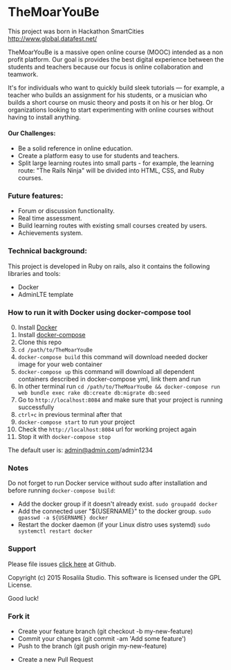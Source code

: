 # TheMoarYouBe
This project was born in Hackathon SmartCities http://www.global.datafest.net/

TheMoarYouBe is a massive open online course (MOOC) intended as a non profit platform. Our goal is provides the best digital experience between the students and teachers because our focus is online collaboration and teamwork.

It's for individuals who want to quickly build sleek tutorials — for example, a teacher who builds an assignment for his students, or a musician who builds a short course on music theory and posts it on his or her blog. Or organizations looking to start experimenting with online courses without having to install anything.

#### Our Challenges:
* Be a solid reference in online education.
* Create a platform easy to use for students and teachers.
* Split large learning routes into small parts - for example, 
the learning route: "The Rails Ninja" will be divided into HTML, CSS, and Ruby courses.

### Future features:
* Forum or discussion functionality. 
* Real time assessment.
* Build learning routes with existing small courses created by users.
* Achievements system.

### Technical background:
This project is developed in Ruby on rails, also it contains the following libraries and tools:
* Docker
* AdminLTE template

### How to run it with Docker using docker-compose tool

0. Install [Docker](http://docs.docker.com/installation/ubuntulinux/) 
1. Install [docker-compose](http://docs.docker.com/compose/install/)
2. Clone this repo
3. ```cd /path/to/TheMoarYouBe```
4. ```docker-compose build``` this command will download needed docker image for your web container
5. ```docker-compose up``` this command will download all dependent containers described in docker-compose yml, link them and run
6. In other terminal run ```cd /path/to/TheMoarYouBe && docker-compose run web bundle exec rake db:create db:migrate db:seed```
7. Go to ```http://localhost:8084``` and make sure that your project is running successfully 
8. ```ctrl+c``` in previous terminal after that
9. ```docker-compose start``` to run your project
10. Check the ```http://localhost:8084``` url for working project again
11. Stop it with ```docker-compose stop```

The default user is: admin@admin.com/admin1234

### Notes
Do not forget to run Docker service without sudo after installation and before running ```docker-compose build```:

* Add the docker group if it doesn't already exist.
```sudo groupadd docker```
* Add the connected user "${USERNAME}" to the docker group.
```sudo gpasswd -a ${USERNAME} docker```
* Restart the docker daemon (if your Linux distro uses systemd)
```sudo systemctl restart docker```

### Support

Please file issues [click here] at Github. 

Copyright (c) 2015 Rosalila Studio. This software is licensed under the GPL License.

Good luck!

[click here]:https://github.com/Rosalila/TheMoarYouBe/issues

### Fork it

* Create your feature branch (git checkout -b my-new-feature)
* Commit your changes (git commit -am 'Add some feature')
* Push to the branch (git push origin my-new-feature)
- Create a new Pull Request

